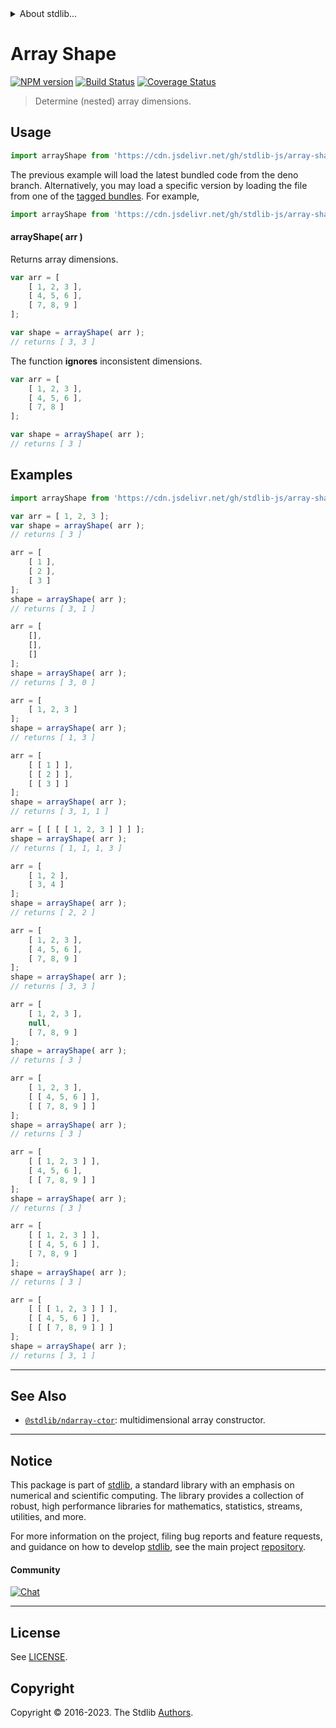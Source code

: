 <!--

@license Apache-2.0

Copyright (c) 2018 The Stdlib Authors.

Licensed under the Apache License, Version 2.0 (the "License");
you may not use this file except in compliance with the License.
You may obtain a copy of the License at

   http://www.apache.org/licenses/LICENSE-2.0

Unless required by applicable law or agreed to in writing, software
distributed under the License is distributed on an "AS IS" BASIS,
WITHOUT WARRANTIES OR CONDITIONS OF ANY KIND, either express or implied.
See the License for the specific language governing permissions and
limitations under the License.

-->


<details>
  <summary>
    About stdlib...
  </summary>
  <p>We believe in a future in which the web is a preferred environment for numerical computation. To help realize this future, we've built stdlib. stdlib is a standard library, with an emphasis on numerical and scientific computation, written in JavaScript (and C) for execution in browsers and in Node.js.</p>
  <p>The library is fully decomposable, being architected in such a way that you can swap out and mix and match APIs and functionality to cater to your exact preferences and use cases.</p>
  <p>When you use stdlib, you can be absolutely certain that you are using the most thorough, rigorous, well-written, studied, documented, tested, measured, and high-quality code out there.</p>
  <p>To join us in bringing numerical computing to the web, get started by checking us out on <a href="https://github.com/stdlib-js/stdlib">GitHub</a>, and please consider <a href="https://opencollective.com/stdlib">financially supporting stdlib</a>. We greatly appreciate your continued support!</p>
</details>

# Array Shape

[![NPM version][npm-image]][npm-url] [![Build Status][test-image]][test-url] [![Coverage Status][coverage-image]][coverage-url] <!-- [![dependencies][dependencies-image]][dependencies-url] -->

> Determine (nested) array dimensions.

<!-- Section to include introductory text. Make sure to keep an empty line after the intro `section` element and another before the `/section` close. -->

<section class="intro">

</section>

<!-- /.intro -->

<!-- Package usage documentation. -->



<section class="usage">

## Usage

```javascript
import arrayShape from 'https://cdn.jsdelivr.net/gh/stdlib-js/array-shape@deno/mod.js';
```
The previous example will load the latest bundled code from the deno branch. Alternatively, you may load a specific version by loading the file from one of the [tagged bundles](https://github.com/stdlib-js/array-shape/tags). For example,

```javascript
import arrayShape from 'https://cdn.jsdelivr.net/gh/stdlib-js/array-shape@v0.1.0-deno/mod.js';
```

#### arrayShape( arr )

Returns array dimensions.

```javascript
var arr = [
    [ 1, 2, 3 ],
    [ 4, 5, 6 ],
    [ 7, 8, 9 ]
];

var shape = arrayShape( arr );
// returns [ 3, 3 ]
```

The function **ignores** inconsistent dimensions.

```javascript
var arr = [
    [ 1, 2, 3 ],
    [ 4, 5, 6 ],
    [ 7, 8 ]
];

var shape = arrayShape( arr );
// returns [ 3 ]
```

</section>

<!-- /.usage -->

<!-- Package usage notes. Make sure to keep an empty line after the `section` element and another before the `/section` close. -->

<section class="notes">

</section>

<!-- /.notes -->

<!-- Package usage examples. -->

<section class="examples">

## Examples

<!-- eslint no-undef: "error" -->

```javascript
import arrayShape from 'https://cdn.jsdelivr.net/gh/stdlib-js/array-shape@deno/mod.js';

var arr = [ 1, 2, 3 ];
var shape = arrayShape( arr );
// returns [ 3 ]

arr = [
    [ 1 ],
    [ 2 ],
    [ 3 ]
];
shape = arrayShape( arr );
// returns [ 3, 1 ]

arr = [
    [],
    [],
    []
];
shape = arrayShape( arr );
// returns [ 3, 0 ]

arr = [
    [ 1, 2, 3 ]
];
shape = arrayShape( arr );
// returns [ 1, 3 ]

arr = [
    [ [ 1 ] ],
    [ [ 2 ] ],
    [ [ 3 ] ]
];
shape = arrayShape( arr );
// returns [ 3, 1, 1 ]

arr = [ [ [ [ 1, 2, 3 ] ] ] ];
shape = arrayShape( arr );
// returns [ 1, 1, 1, 3 ]

arr = [
    [ 1, 2 ],
    [ 3, 4 ]
];
shape = arrayShape( arr );
// returns [ 2, 2 ]

arr = [
    [ 1, 2, 3 ],
    [ 4, 5, 6 ],
    [ 7, 8, 9 ]
];
shape = arrayShape( arr );
// returns [ 3, 3 ]

arr = [
    [ 1, 2, 3 ],
    null,
    [ 7, 8, 9 ]
];
shape = arrayShape( arr );
// returns [ 3 ]

arr = [
    [ 1, 2, 3 ],
    [ [ 4, 5, 6 ] ],
    [ [ 7, 8, 9 ] ]
];
shape = arrayShape( arr );
// returns [ 3 ]

arr = [
    [ [ 1, 2, 3 ] ],
    [ 4, 5, 6 ],
    [ [ 7, 8, 9 ] ]
];
shape = arrayShape( arr );
// returns [ 3 ]

arr = [
    [ [ 1, 2, 3 ] ],
    [ [ 4, 5, 6 ] ],
    [ 7, 8, 9 ]
];
shape = arrayShape( arr );
// returns [ 3 ]

arr = [
    [ [ [ 1, 2, 3 ] ] ],
    [ [ 4, 5, 6 ] ],
    [ [ [ 7, 8, 9 ] ] ]
];
shape = arrayShape( arr );
// returns [ 3, 1 ]
```

</section>

<!-- /.examples -->

<!-- Section to include cited references. If references are included, add a horizontal rule *before* the section. Make sure to keep an empty line after the `section` element and another before the `/section` close. -->

<section class="references">

</section>

<!-- /.references -->

<!-- Section for related `stdlib` packages. Do not manually edit this section, as it is automatically populated. -->

<section class="related">

* * *

## See Also

-   <span class="package-name">[`@stdlib/ndarray-ctor`][@stdlib/ndarray/ctor]</span><span class="delimiter">: </span><span class="description">multidimensional array constructor.</span>

</section>

<!-- /.related -->

<!-- Section for all links. Make sure to keep an empty line after the `section` element and another before the `/section` close. -->


<section class="main-repo" >

* * *

## Notice

This package is part of [stdlib][stdlib], a standard library with an emphasis on numerical and scientific computing. The library provides a collection of robust, high performance libraries for mathematics, statistics, streams, utilities, and more.

For more information on the project, filing bug reports and feature requests, and guidance on how to develop [stdlib][stdlib], see the main project [repository][stdlib].

#### Community

[![Chat][chat-image]][chat-url]

---

## License

See [LICENSE][stdlib-license].


## Copyright

Copyright &copy; 2016-2023. The Stdlib [Authors][stdlib-authors].

</section>

<!-- /.stdlib -->

<!-- Section for all links. Make sure to keep an empty line after the `section` element and another before the `/section` close. -->

<section class="links">

[npm-image]: http://img.shields.io/npm/v/@stdlib/array-shape.svg
[npm-url]: https://npmjs.org/package/@stdlib/array-shape

[test-image]: https://github.com/stdlib-js/array-shape/actions/workflows/test.yml/badge.svg?branch=v0.1.0
[test-url]: https://github.com/stdlib-js/array-shape/actions/workflows/test.yml?query=branch:v0.1.0

[coverage-image]: https://img.shields.io/codecov/c/github/stdlib-js/array-shape/main.svg
[coverage-url]: https://codecov.io/github/stdlib-js/array-shape?branch=main

<!--

[dependencies-image]: https://img.shields.io/david/stdlib-js/array-shape.svg
[dependencies-url]: https://david-dm.org/stdlib-js/array-shape/main

-->

[chat-image]: https://img.shields.io/gitter/room/stdlib-js/stdlib.svg
[chat-url]: https://app.gitter.im/#/room/#stdlib-js_stdlib:gitter.im

[stdlib]: https://github.com/stdlib-js/stdlib

[stdlib-authors]: https://github.com/stdlib-js/stdlib/graphs/contributors

[umd]: https://github.com/umdjs/umd
[es-module]: https://developer.mozilla.org/en-US/docs/Web/JavaScript/Guide/Modules

[deno-url]: https://github.com/stdlib-js/array-shape/tree/deno
[umd-url]: https://github.com/stdlib-js/array-shape/tree/umd
[esm-url]: https://github.com/stdlib-js/array-shape/tree/esm
[branches-url]: https://github.com/stdlib-js/array-shape/blob/main/branches.md

[stdlib-license]: https://raw.githubusercontent.com/stdlib-js/array-shape/main/LICENSE

<!-- <related-links> -->

[@stdlib/ndarray/ctor]: https://github.com/stdlib-js/ndarray-ctor/tree/deno

<!-- </related-links> -->

</section>

<!-- /.links -->
